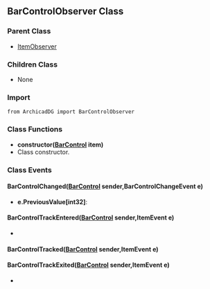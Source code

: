 ## BarControlObserver Class

### Parent Class
* [ItemObserver](../m_item/Item_Observer.md)

### Children Class
* None

### Import
```
from ArchicadDG import BarControlObserver
``` 

### Class Functions

* **constructor([BarControl](BarControl.md) item)**
* Class constructor.

### Class Events

#### BarControlChanged([BarControl](BarControl.md) sender,BarControlChangeEvent e)
* **e.PreviousValue[int32]**:

#### BarControlTrackEntered([BarControl](BarControl.md) sender,ItemEvent e)
* 

#### BarControlTracked([BarControl](BarControl.md) sender,ItemEvent e)


#### BarControlTrackExited([BarControl](BarControl.md) sender,ItemEvent e)
* 

